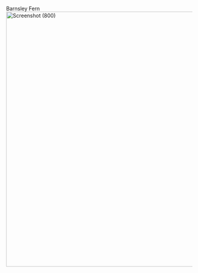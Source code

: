 Barnsley Fern
<img width="940" height="689" alt="Screenshot (800)" src="https://github.com/user-attachments/assets/bffa852b-ec7a-42d0-9f81-d4712bcbf1f1" />
